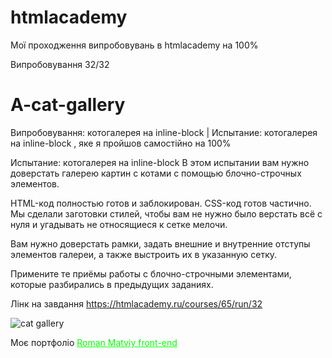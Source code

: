 # htmlacademy
Мої проходження випробовувань в htmlacademy на 100%

Випробовування 32/32

# A-cat-gallery
Випробовування: котогалерея на inline-block | Испытание: котогалерея на inline-block , яке я пройшов самостійно на 100%


Испытание: котогалерея на inline-block
В этом испытании вам нужно доверстать галерею картин с котами с помощью блочно-строчных элементов.

HTML-код полностью готов и заблокирован. CSS-код готов частично. Мы сделали заготовки стилей, чтобы вам не нужно было верстать всё с нуля и угадывать не относящиеся к сетке мелочи.

Вам нужно доверстать рамки, задать внешние и внутренние отступы элементов галереи, а также выстроить их в указанную сетку.

Примените те приёмы работы с блочно-строчными элементами, которые разбирались в предыдущих заданиях.

Лінк на завдання https://htmlacademy.ru/courses/65/run/32

<img src="https://htmlacademy.pp.ua/gallery/screen.png" alt="cat gallery" />

Моє портфоліо <a href="https://matviy.pp.ua" style="color: #0f0 !important">Roman Matviy front-end</a>

